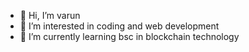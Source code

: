 - 👋 Hi, I’m varun
- 👀 I’m interested in coding and web development
- 🌱 I’m currently learning bsc in blockchain technology

<!---
Varunshinde01/Varunshinde01 is a ✨ special ✨ repository because its `README.md` (this file) appears on your GitHub profile.
You can click the Preview link to take a look at your changes.
--->

